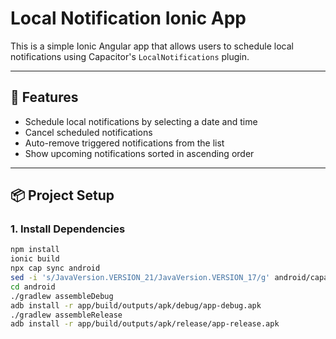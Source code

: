 # Local Notification Ionic App

This is a simple Ionic Angular app that allows users to schedule local notifications using Capacitor's `LocalNotifications` plugin.

---

## 🚀 Features

- Schedule local notifications by selecting a date and time
- Cancel scheduled notifications
- Auto-remove triggered notifications from the list
- Show upcoming notifications sorted in ascending order

---

## 📦 Project Setup

### 1. Install Dependencies
```bash
npm install
ionic build
npx cap sync android
sed -i 's/JavaVersion.VERSION_21/JavaVersion.VERSION_17/g' android/capacitor-cordova-android-plugins/build.gradle
cd android
./gradlew assembleDebug
adb install -r app/build/outputs/apk/debug/app-debug.apk
./gradlew assembleRelease
adb install -r app/build/outputs/apk/release/app-release.apk

